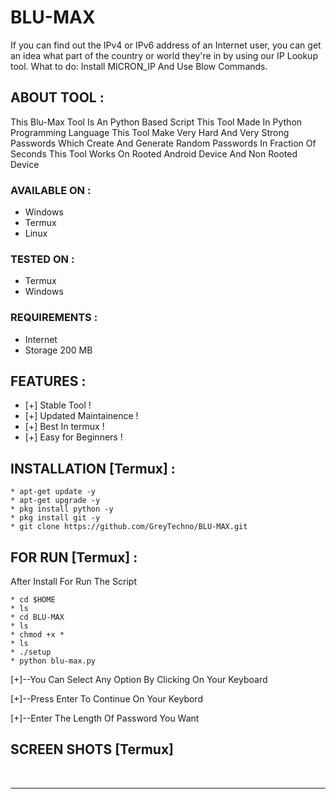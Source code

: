 # BLU-MAX
If you can find out the IPv4 or IPv6 address of an Internet user, you can get an idea what part of the country or world they're in by using our IP Lookup tool. What to do: Install MICRON_IP And Use Blow Commands.
## ABOUT TOOL :
This Blu-Max Tool Is An Python Based Script
This Tool Made In Python Programming Language
This Tool Make Very Hard And Very Strong Passwords
Which Create And Generate Random Passwords In Fraction Of Seconds
This Tool Works On Rooted Android Device And Non Rooted Device

### AVAILABLE ON :

* Windows
* Termux
* Linux

### TESTED ON :

* Termux
* Windows

### REQUIREMENTS :
* Internet
* Storage 200 MB

## FEATURES :
* [+] Stable Tool !
* [+] Updated Maintainence !
* [+] Best In termux !
* [+] Easy for Beginners !

## INSTALLATION [Termux] :
```shell script
* apt-get update -y
* apt-get upgrade -y
* pkg install python -y
* pkg install git -y
* git clone https://github.com/GreyTechno/BLU-MAX.git
```

## FOR RUN [Termux] :
After Install For Run The Script
```shell script
* cd $HOME
* ls
* cd BLU-MAX
* ls
* chmod +x *
* ls
* ./setup
* python blu-max.py
```
[+]--You Can Select Any Option By Clicking On Your Keyboard

[+]--Press Enter To Continue On Your Keybord

[+]--Enter The Length Of Password You Want

## SCREEN SHOTS [Termux]

<br>
<hr>
